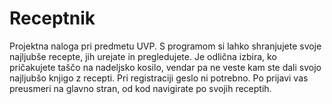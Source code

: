 # Receptnik
Projektna naloga pri predmetu UVP.
S programom si lahko shranjujete svoje najljubše recepte, jih urejate in pregledujete. Je odlična izbira, ko pričakujete taščo na nadeljsko kosilo, vendar pa ne veste kam ste dali svojo najljubšo knjigo z recepti.
Pri registraciji geslo ni potrebno. Po prijavi vas preusmeri na glavno stran, od kod navigirate po svojih receptih.
